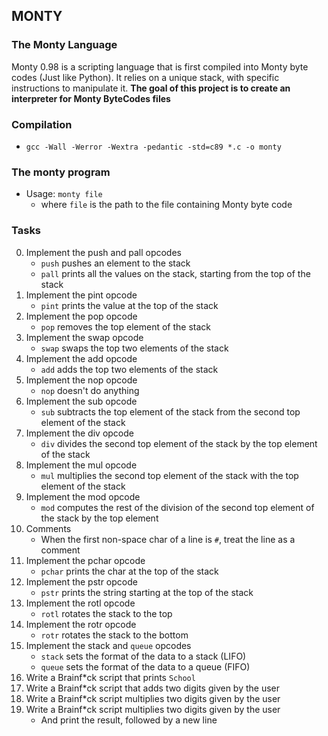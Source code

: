 ## MONTY

### The Monty Language
Monty 0.98 is a scripting language that is first compiled into Monty byte codes (Just like Python). It relies on a unique stack, with specific instructions to manipulate it. **The goal of this project is to create an interpreter for Monty ByteCodes files**

### Compilation
- ```gcc -Wall -Werror -Wextra -pedantic -std=c89 *.c -o monty```

### The monty program
* Usage: ```monty file```
  - where ```file``` is the path to the file containing Monty byte code

### Tasks
0. Implement the push and pall opcodes <br>
   - ```push``` pushes an element to the stack
   - ```pall``` prints all the values on the stack, starting from the top of the stack
1. Implement the pint opcode
   - ```pint``` prints the value at the top of the stack
2. Implement the pop opcode
   - ```pop``` removes the top element of the stack
3. Implement the swap opcode
   - ```swap``` swaps the top two elements of the stack
4. Implement the add opcode
   - ```add``` adds the top two elements of the stack
5. Implement the nop opcode
   - ```nop``` doesn't do anything
6. Implement the sub opcode
   - ```sub``` subtracts the top element of the stack from the second top element of the stack
7. Implement the div opcode
   - ```div``` divides the second top element of the stack by the top element of the stack
8. Implement the mul opcode
   - ```mul``` multiplies the second top element of the stack with the top element of the stack
9. Implement the mod opcode
   - ```mod``` computes the rest of the division of the second top element of the stack by the top element
10. Comments
    - When the first non-space char of a line is ```#```, treat the line as a comment
11. Implement the pchar opcode
    - ```pchar``` prints the char at the top of the stack
12. Implement the pstr opcode
    - ```pstr``` prints the string starting at the top of the stack
13. Implement the rotl opcode
    - ```rotl``` rotates the stack to the top
14. Implement the rotr opcode
    - ```rotr``` rotates the stack to the bottom
15. Implement the stack and ```queue``` opcodes
    - ```stack``` sets the format of the data to a stack (LIFO)
    - ```queue``` sets the format of the data to a queue (FIFO)
16. Write a Brainf*ck script that prints ```School```
17. Write a Brainf*ck script that adds two digits given by the user
18. Write a Brainf*ck script multiplies two digits given by the user
19. Write a Brainf*ck script multiplies two digits given by the user
    - And print the result, followed by a new line

